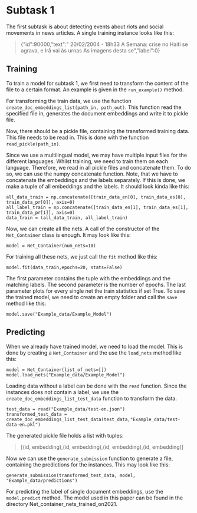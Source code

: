 # Subtask 1


The first subtask is about detecting events about riots and social movements in news articles. A single training instance looks like this:

> {"id":90000,"text":"   20\/02\/2004  - 18h33   A Semana: crise no Haiti se agrava, e Irã vai às urnas   As imagens desta se","label":0}



## Training

To train a model for subtask 1, we first need to transform the content of the file to a certain format. An example is given in the ```run_example()``` method.

For transforming the train data, we use the function ```create_doc_embeddings_list(path_in, path_out)```. This function read the specified file in, generates the document embeddings and write it to pickle file.

Now, there should be a pickle file, containing the transformed training data. This file needs to be read in. This is done with the function ```read_pickle(path_in)```.

Since we use a multilingual model, we may have multiple input files for the different languages. Whilst training, we need to train them on each language. Therefore, we read in all pickle files and concatenate them. To do so,
we can use the numpy concatenate function. Note, that we have to concatenate the embeddings and the labels separately. If this is done, we make a tuple of all embeddings and the labels. It should look kinda like this:
```
all_data_train = np.concatenate([train_data_en[0], train_data_es[0], train_data_pr[0]], axis=0)
all_label_train = np.concatenate([train_data_en[1], train_data_es[1], train_data_pr[1]], axis=0)
data_train = (all_data_train, all_label_train)
```

Now, we can create all the nets. A call of the constructor of the ````Net_Container```` class is enough. It may look like this:
````
model = Net_Container(num_nets=10)
````

For training all these nets, we just call the `````fit````` method like this:
````
model.fit(data_train,epochs=20, stats=False)
````

The first parameter contains the tuple with the embeddings and the matching labels. The second parameter is the number of epochs.
The last parameter plots for every single net the train statistics if set True. To save the trained model, we need to create an empty folder and call the ````save```` method like this:
````
model.save("Example_data/Example_Model")
````

## Predicting

When we already have trained model, we need to load the model. This is done by creating a ````Net_Container```` and the use the ````load_nets````  method like this:
````
model = Net_Container(list_of_nets=[])
model.load_nets("Example_data/Example_Model")
````
Loading data without a label can be done with the ````read```` function. Since the instances does not contain a label, we use the ````create_doc_embeddings_list_test_data```` function to transform the data.

````
test_data = read("Example_data/test-en.json")
transformed_test_data = create_doc_embeddings_list_test_data(test_data,"Example_data/test-data-en.pkl")
````
The generated pickle file holds a list with tuples:
> [(id, embedding),(id, embedding),(id, embedding),(id, embedding)]

Now we can use the `````generate_submission````` function to generate a file, containing the predictions for the instances. This may look like this:
````
generate_submission(transformed_test_data, model, "Example_data/predictions")
````
For predicting the label of single document embeddings, use the ````model.predict```` method. The model used in this paper can be found in the directory Net_container_nets_trained_on2021.